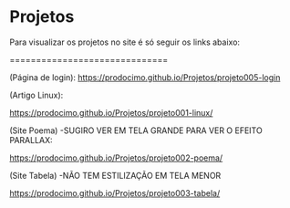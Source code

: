 # Projetos

Para visualizar os projetos no site é só seguir os links abaixo:

==============================

(Página de login):
 https://prodocimo.github.io/Projetos/projeto005-login

(Artigo Linux):

https://prodocimo.github.io/Projetos/projeto001-linux/

(Site Poema) -SUGIRO VER EM TELA GRANDE PARA VER O EFEITO PARALLAX:

https://prodocimo.github.io/Projetos/projeto002-poema/

(Site Tabela) -NÃO TEM ESTILIZAÇÃO EM TELA MENOR

https://prodocimo.github.io/Projetos/projeto003-tabela/
